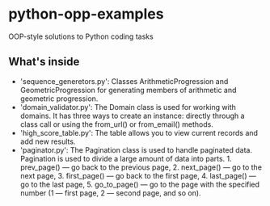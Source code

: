 # python-opp-examples
OOP-style solutions to Python coding tasks 

## What's inside
- 'sequence_generetors.py': Classes ArithmeticProgression and GeometricProgression for generating members of arithmetic and geometric progression.
- 'domain_validator.py': The Domain class is used for working with domains. It has three ways to create an instance: directly through a class call or using the from_url() or from_email() methods.
- 'high_score_table.py': The table allows you to view current records and add new results.
- 'paginator.py': The Pagination class is used to handle paginated data. Pagination is used to divide a large amount of data into parts.
                  1. prev_page() — go back to the previous page,
                  2. next_page() — go to the next page,
                  3. first_page() — go back to the first page,
                  4. last_page() — go to the last page,
                  5. go_to_page() — go to the page with the specified number (1 — first page, 2 — second page, and so on).
